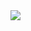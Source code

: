 <img src="https://repository-images.githubusercontent.com/443062305/3a207efb-eeb4-47d4-9ab5-c51beb197add">

